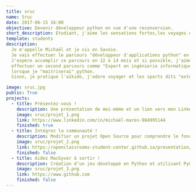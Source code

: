 ```yaml
---
title: sruc
name: Sruc
date: 2017-06-15 16:00
objective: Devenir développeur python en vue d'une reconversion.
short_description: Etudiant, j'aime les sensations fortes,les voyages et je travail dans la chimie
template: students
description:
  Je m'appelle Michaël et je vis en Savoie.
  Je vais effectuer le parcours "développeur d'applications python" en parallèle de mon travail actuel dans la chimie en vue d'une reconversion.
  J'espère accomplir ce parcours en 12 à 14 mois et si possible, j'aimerais plus tard
  effectuer un second parcours comme "Expert en ingénierie informatique" mais uniquement
  lorsque je "maitriserai" python.
  Sinon, je pratique l'aïkido, j'adore voyager et les sports dits "extêmes".

image: sruc.jpg
public: True
projects:
  - title: Présentez-vous !
    description: Une présentation de moi-même et un lien vers mon LinkedIn.
    image: sruc/projet_1.png
    link: https://www.linkedin.com/in/michaël-mares-984995144
    finished: true
  - title: Intégrez la communauté !
    description: Modifier un projet Open Source pour comprendre le fonctionnement de Git, de Github et des pull requests.
    image: sruc/projet_2.png
    link: https://openclassrooms-student-center.github.io/presentation/students/sruc.html
    finished: false
  - title: Aidez MacGyver à sortir !
    description: Création d’un jeu développé en Python et utilisant PyGame.
    image: sruc/projet_3.png
    link: https://www.github.com
    finished: false
---
```


